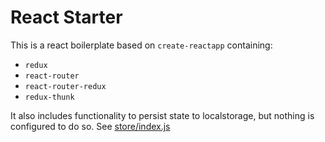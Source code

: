 # React Starter

This is a react boilerplate based on `create-reactapp` containing:

* `redux`
* `react-router`
* `react-router-redux`
* `redux-thunk`

It also includes functionality to persist state to localstorage, but nothing is configured to do so. See [store/index.js](https://github.com/maggo/react-starter/blob/master/src/store/index.js#L26)
